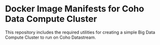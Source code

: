 Docker Image Manifests for Coho Data Compute Cluster
====================================================
This repository includes the required utilities for creating
a simple Big Data Compute Cluster to run on Coho Datastream.
